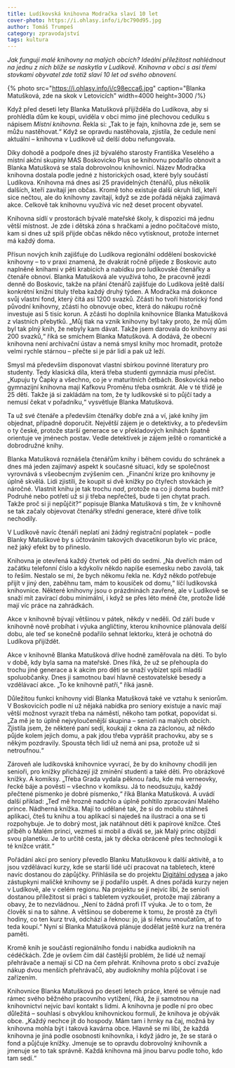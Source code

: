 ```yaml
---
title: Ludíkovská knihovna Modračka slaví 10 let
cover-photo: https://i.ohlasy.info/i/bc790d95.jpg
author: Tomáš Trumpeš
category: zpravodajství
tags: kultura
---
```


*Jak fungují malé knihovny na malých obcích? Ideální příležitost nahlédnout na jednu z nich blíže se naskytla v Ludíkově. Knihovna v obci s asi třemi stovkami obyvatel zde totiž slaví 10 let od svého obnovení.*

{% photo src="https://i.ohlasy.info/i/c98ecca6.jpg" caption="Blanka Matušková, zde na skok v Letovicích" width=4000 height=3000 /%}

Když před deseti lety Blanka Matušková přijížděla do Ludíkova, aby si prohlédla dům ke koupi, uviděla v obci mimo jiné plechovou cedulku s nápisem *Místní knihovna*. Řekla si: „Tak to je fajn, knihovna zde je, sem se můžu nastěhovat.“ Když se opravdu nastěhovala, zjistila, že cedule není aktuální – knihovna v Ludíkově už delší dobu nefungovala. 

Díky dohodě a podpoře dnes již bývalého starosty Františka Veselého a místní akční skupiny MAS Boskovicko Plus se knihovnu podařilo obnovit a Blanka Matušková se stala dobrovolnou knihovnicí. Název Modračka knihovna dostala podle jedné z historických osad, které byly součástí Ludíkova. Knihovna má dnes asi 25 pravidelných čtenářů, plus několik dalších, kteří zavítají jen občas. Kromě toho existuje další okruh lidí, kteří sice nečtou, ale do knihovny zavítají, když se zde pořádá nějaká zajímavá akce. Celkově tak knihovnu využívá víc než deset procent obyvatel.

Knihovna sídlí v prostorách bývalé mateřské školy, k dispozici má jednu větší místnost. Je zde i dětská zóna s hračkami a jedno počítačové místo, kam si dnes už spíš přijde občas někdo něco vytisknout, protože internet má každý doma. 

Přísun nových knih zajišťuje do Ludíkova regionální oddělení boskovické knihovny – to v praxi znamená, že dvakrát ročně přijede z Boskovic auto naplněné knihami v pěti krabicích a nabídku pro ludíkovské čtenářky a čtenáře obnoví. Blanka Matušková ale využívá toho, že pracovně jezdí denně do Boskovic, takže na přání čtenářů zajišťuje do Ludíkova ještě další konkrétní knižní tituly třeba každý druhý týden. A Modračka má dokonce svůj vlastní fond, který čítá asi 1200 svazků. Zčásti ho tvoří historický fond původní knihovny, zčásti ho obnovuje obec, která do nákupu ročně investuje asi 5 tisíc korun. A zčásti ho doplnila knihovnice Blanka Matušková z vlastních přebytků. „Můj tlak na vznik knihovny byl taky proto, že můj dům byl tak plný knih, že nebyly kam dávat. Takže jsem darovala do knihovny asi 200 svazků,“ říká se smíchem Blanka Matušková. A dodává, že obecní knihovna není archivační ústav a nemá smysl knihy moc hromadit, protože velmi rychle stárnou – přečte si je pár lidí a pak už leží. 

Smysl má především disponovat vlastní sbírkou povinné literatury pro studenty. Tedy klasická díla, která třeba studenti gymnázia musí přečíst. „Kupuju ty Čapky a všechno, co je v maturitních četbách. Boskovická nebo gymnazijní knihovna mají Kafkovu Proměnu třeba osmkrát. Ale v té třídě je 25 dětí. Takže já si zakládám na tom, že ty ludíkovské si to půjčí tady a nemusí čekat v pořadníku,“ vysvětluje Blanka Matušková.

Ta už své čtenáře a především čtenářky dobře zná a ví, jaké knihy jim objednat, případně doporučit. Největší zájem je o detektivky, a to především o ty české, protože starší generace se v překladových knihách špatně orientuje ve jménech postav. Vedle detektivek je zájem ještě o romantické a dobrodružné knihy.

Blanka Matušková roznášela čtenářům knihy i během covidu do schránek a dnes má jeden zajímavý aspekt k současné situaci, kdy se společnost vyrovnává s všeobecným zvýšením cen. „Finanční krize pro knihovny je úplně skvělá. Lidi zjistili, že koupit si dvě knížky po čtyřech stovkách je náročné. Vlastnit knihu je tak trochu *nad*, protože na co ji doma budeš mít? Podruhé nebo potřetí už si ji třeba nepřečteš, bude ti jen chytat prach. Takže proč si ji nepůjčit?“ popisuje Blanka Matušková s tím, že v knihovně se tak začaly objevovat čtenářky střední generace, které dříve tolik nechodily.

V Ludíkově navíc čtenáři neplatí ani žádný registrační poplatek – podle Blanky Matuškové by s účtováním takových dvacetikorun bylo víc práce, než jaký efekt by to přineslo. 

Knihovna je otevřená každý čtvrtek od pěti do sedmi. „Na dveřích mám od začátku telefonní číslo a kdykoliv někdo napíše esemesku nebo zavolá, tak to řeším. Nestalo se mi, že bych někomu řekla ne. Když někdo potřebuje přijít v jiný den, zaběhnu tam, mám to kousíček od domu,“ líčí ludíkovská knihovnice. Některé knihovny jsou o prázdninách zavřené, ale v Ludíkově se snaží mít zavírací dobu minimální, i když se přes léto méně čte, protože lidé mají víc práce na zahrádkách.

Akce v knihovně bývají většinou v pátek, někdy v neděli. Od září bude v knihovně nově probíhat i výuka angličtiny, kterou knihovnice plánovala delší dobu, ale teď se konečně podařilo sehnat lektorku, která je ochotná do Ludíkova přijíždět.

Akce v knihovně Blanka Matušková dříve hodně zaměřovala na děti. To bylo v době, kdy byla sama na mateřské. Dnes říká, že už se přehoupla do trochu jiné generace a k akcím pro děti se snaží vybízet spíš mladší spoluobčanky. Dnes ji samotnou baví hlavně cestovatelské besedy a vzdělávací akce. „To ke knihovně patří,“ říká jasně. 

Důležitou funkci knihovny vidí Blanka Matušková také ve vztahu k seniorům. V Boskovicích podle ní už nějaká nabídka pro seniory existuje a navíc mají větší možnost vyrazit třeba na náměstí, někoho tam potkat, popovídat si. „Za mě je to úplně nejvyloučenější skupina – senioři na malých obcích. Zjistila jsem, že některé paní sedí, koukají z okna za záclonou, až někdo půjde kolem jejich domu, a pak jdou třeba vyprášit prachovku, aby se s někým pozdravily. Spousta těch lidí už nemá ani psa, protože už si netroufnou.“

Zároveň ale ludíkovská knihovnice vyvrací, že by do knihovny chodili jen senioři, pro knížky přicházejí již zmínění studenti a také děti. Pro obrázkové knížky. A komiksy. „Třeba Grada vydala pěknou řadu, kde má verneovky, řecké báje a pověsti – všechno v komiksu. Já to neodsuzuju, každý přečtené písmenko je dobré písmenko,“ říká Blanka Matušková. A uvádí další příklad: „Teď mě hrozně nadchlo a úplně pohltilo zpracování Malého prince. Nádherná knížka. Mají to udělané tak, že si do mobilu stáhneš aplikaci, čteš tu knihu a tou aplikací si najedeš na ilustraci a ona se ti rozpohybuje. Je to dobrý most, jak natáhnout děti k papírové knížce. Čteš příběh o Malém princi, vezmeš si mobil a díváš se, jak Malý princ objíždí svou planetku. Je to určitě cesta, jak ty děcka obráceně přes technologii k té knížce vrátit.“

Pořádání akcí pro seniory převedlo Blanku Matuškovou k další aktivitě, a to jsou vzdělávací kurzy, kde se starší lidé učí pracovat na tabletech, které navíc dostanou do zápůjčky. Přihlásila se do projektu [Digitální odysea](https://odysea.nadacevodafone.cz/) a jako zástupkyni maličké knihovny se jí podařilo uspět. A dnes pořádá kurzy nejen v Ludíkově, ale v celém regionu. Na projektu se jí nejvíc líbí, že senioři dostanou příležitost si práci s tabletem vyzkoušet, protože mají zábrany a obavy, že to nezvládnou. „Není to žádná profi IT výuka. Je to o tom, že člověk si na to sáhne. A většinou se dobereme k tomu, že prostě za čtyři hodiny, co ten kurz trvá, odchází a řeknou: jo, já si řeknu vnoučatům, ať to teda koupí.“ Nyní si Blanka Matušková plánuje dodělat ještě kurz na trenéra paměti.

Kromě knih je součástí regionálního fondu i nabídka audioknih na cédéčkách. Zde je ovšem čím dál častější problém, že lidé už nemají přehrávače a nemají si CD na čem přehrát. Knihovna proto s obcí zvažuje nákup dvou menších přehrávačů, aby audioknihy mohla půjčovat i se zařízením.

Knihovnice Blanka Matušková po deseti letech práce, které se věnuje nad rámec svého běžného pracovního vytížení, říká, že ji samotnou na knihovnictví nejvíc baví kontakt s lidmi. A knihovna je podle ní pro obec důležitá – souhlasí s obvyklou knihovnickou formulí, že knihova je obývák obce. „Každý nechce jít do hospody. Mám tam i hrnky na čaj, možná by knihovna mohla být i taková kavárna obce. Hlavně se mi líbí, že každá knihovna je jiná podle osobnosti knihovníka, i když jádro je, že se stará o fond a půjčuje knížky. Jmenuje se to opravdu dobrovolný knihovník a jmenuje se to tak správně. Každá knihovna má jinou barvu podle toho, kdo tam sedí.“